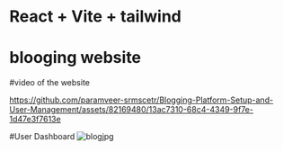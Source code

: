 # React + Vite + tailwind 
# blooging website
#video of the website

https://github.com/paramveer-srmscetr/Blogging-Platform-Setup-and-User-Management/assets/82169480/13ac7310-68c4-4349-9f7e-1d47e3f7613e


#User Dashboard
![blogjpg](https://github.com/paramveer-srmscetr/Blogging-Platform-Setup-and-User-Management/assets/82169480/6bb96861-8e2b-4840-b55c-5933c144cecf)
